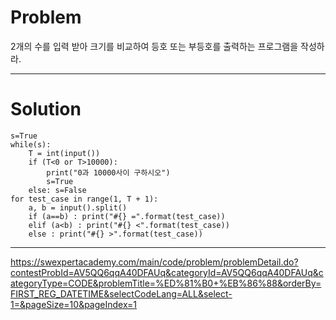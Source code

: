# Problem
2개의 수를 입력 받아 크기를 비교하여 등호 또는 부등호를 출력하는 프로그램을 작성하라.

--------------------------

# Solution
```
s=True
while(s):
    T = int(input())
    if (T<0 or T>10000): 
        print("0과 10000사이 구하시오")
        s=True
    else: s=False
for test_case in range(1, T + 1):
    a, b = input().split()
    if (a==b) : print("#{} =".format(test_case))
    elif (a<b) : print("#{} <".format(test_case))
    else : print("#{} >".format(test_case))
```

-------------------------------
https://swexpertacademy.com/main/code/problem/problemDetail.do?contestProbId=AV5QQ6qqA40DFAUq&categoryId=AV5QQ6qqA40DFAUq&categoryType=CODE&problemTitle=%ED%81%B0+%EB%86%88&orderBy=FIRST_REG_DATETIME&selectCodeLang=ALL&select-1=&pageSize=10&pageIndex=1
